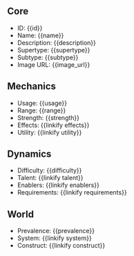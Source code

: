 ## Core
- <span class="text-field" data-tooltip="Text">ID</span>: {{id}}
- <span class="text-field" data-tooltip="Text">Name</span>: {{name}}
- <span class="text-field" data-tooltip="Text">Description</span>: {{description}}
- <span class="text-field" data-tooltip="Text">Supertype</span>: {{supertype}}
- <span class="text-field" data-tooltip="Text">Subtype</span>: {{subtype}}
- <span class="text-field" data-tooltip="Text">Image URL</span>: {{image_url}}

## Mechanics
- <span class="text-field" data-tooltip="Text">Usage</span>: {{usage}}
- <span class="number-field" data-tooltip="Number">Range</span>: {{range}}
- <span class="number-field" data-tooltip="Number">Strength</span>: {{strength}}
- <span class="multi-link-field" data-tooltip="Multi Phenomenon">Effects</span>: {{linkify effects}}
- <span class="multi-link-field" data-tooltip="Multi Construct">Utility</span>: {{linkify utility}}

## Dynamics
- <span class="text-field" data-tooltip="Text">Difficulty</span>: {{difficulty}}
- <span class="multi-link-field" data-tooltip="Multi Trait">Talent</span>: {{linkify talent}}
- <span class="multi-link-field" data-tooltip="Multi Object">Enablers</span>: {{linkify enablers}}
- <span class="multi-link-field" data-tooltip="Multi Construct">Requirements</span>: {{linkify requirements}}

## World
- <span class="text-field" data-tooltip="Text">Prevalence</span>: {{prevalence}}
- <span class="link-field" data-tooltip="Single Phenomenon">System</span>: {{linkify system}}
- <span class="link-field" data-tooltip="Single Construct">Construct</span>: {{linkify construct}} 
